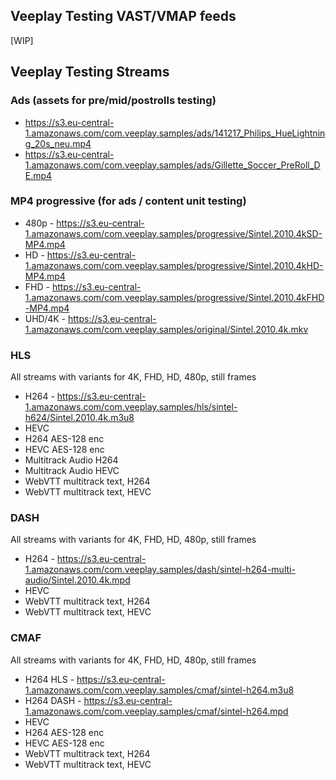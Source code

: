## Veeplay Testing VAST/VMAP feeds

[WIP]

## Veeplay Testing Streams

### Ads (assets for pre/mid/postrolls testing)

- https://s3.eu-central-1.amazonaws.com/com.veeplay.samples/ads/141217_Philips_HueLightning_20s_neu.mp4
- https://s3.eu-central-1.amazonaws.com/com.veeplay.samples/ads/Gillette_Soccer_PreRoll_DE.mp4

### MP4 progressive (for ads / content unit testing)

- 480p - https://s3.eu-central-1.amazonaws.com/com.veeplay.samples/progressive/Sintel.2010.4kSD-MP4.mp4
- HD - https://s3.eu-central-1.amazonaws.com/com.veeplay.samples/progressive/Sintel.2010.4kHD-MP4.mp4
- FHD - https://s3.eu-central-1.amazonaws.com/com.veeplay.samples/progressive/Sintel.2010.4kFHD-MP4.mp4
- UHD/4K - https://s3.eu-central-1.amazonaws.com/com.veeplay.samples/original/Sintel.2010.4k.mkv

### HLS

All streams with variants for 4K, FHD, HD, 480p, still frames

- H264 - https://s3.eu-central-1.amazonaws.com/com.veeplay.samples/hls/sintel-h624/Sintel.2010.4k.m3u8
- HEVC
- H264 AES-128 enc
- HEVC AES-128 enc
- Multitrack Audio H264
- Multitrack Audio HEVC
- WebVTT multitrack text, H264
- WebVTT multitrack text, HEVC

### DASH

All streams with variants for 4K, FHD, HD, 480p, still frames

- H264 - https://s3.eu-central-1.amazonaws.com/com.veeplay.samples/dash/sintel-h264-multi-audio/Sintel.2010.4k.mpd
- HEVC
- WebVTT multitrack text, H264
- WebVTT multitrack text, HEVC

### CMAF

All streams with variants for 4K, FHD, HD, 480p, still frames

- H264 HLS - https://s3.eu-central-1.amazonaws.com/com.veeplay.samples/cmaf/sintel-h264.m3u8
- H264 DASH - https://s3.eu-central-1.amazonaws.com/com.veeplay.samples/cmaf/sintel-h264.mpd
- HEVC
- H264 AES-128 enc
- HEVC AES-128 enc
- WebVTT multitrack text, H264
- WebVTT multitrack text, HEVC
